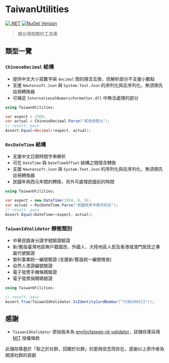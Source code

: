 # TaiwanUtilities
[![.NET](https://github.com/Orlys/TaiwanUtilities/actions/workflows/ci.yml/badge.svg)](https://github.com/Orlys/TaiwanUtilities/actions/workflows/ci.yml) [![NuGet Version](https://img.shields.io/nuget/v/TaiwanUtilities)](https://www.nuget.org/packages/TaiwanUtilities)


> 跟台灣相關的工具庫 

## 類型一覽

### `ChineseDecimal` 結構
- 提供中文大小寫數字與 ```decimal``` 間的隱含互換，但解析部分不支援小數點
- 支援 `Newtonsoft.Json` 與 `System.Text.Json` 的序列化與反序列化，無須預先註冊轉換器
- 可補足 ```InternationalNumericFormatter.dll``` 中無法處理的部分
```csharp
using TaiwanUtilities;

var expect = 2369;
var actual = ChineseDecimal.Parse("貳佰參陸九");
// result: pass
Assert.Equal<decimal>(expect, actual);
```

### `RocDateTime` 結構

- 支援中文日期時間字串解析
- 可在 `DateTime` 與 `DateTimeOffset` 結構之間隱含轉換
- 支援 `Newtonsoft.Json` 與 `System.Text.Json` 的序列化與反序列化，無須預先註冊轉換器
- 民國年與西元年間的轉換，另外可處理民國前的時間

```csharp
using TaiwanUtilities;

var expect = new DateTime(1934, 6, 9);
var actual = RocDateTime.Parse("民國貳參年陸月玖日");
// result: pass
Assert.Equal<DateTime>(expect, actual);
```

### `TaiwanIdValidator` 靜態類別
- 中華民國身分證字號驗證驗證
- 新/舊版臺灣地區無戶籍國民、外國人、大陸地區人民及香港或澳門居民之專屬代號驗證
- 營利事業統一編號驗證 (支援新/舊版統一編號檢查)
- 自然人憑證編號驗證
- 電子發票手機條碼驗證
- 電子發票捐贈碼驗證
```csharp
using TaiwanUtilities;

// result: pass
Assert.True(TaiwanIdValidator.IsIdentityCardNumber("Y190290172"));
```




## 感謝
- `TaiwanIdValidator` 原始版本為 [enylin/taiwan-id-validator](https://github.com/enylin/taiwan-id-validator)，該儲存庫採用 [MIT](https://github.com/enylin/taiwan-id-validator/blob/main/LICENSE) 授權條款  
<!--
- `ZipCode` 的點子來自 [recca0120/twzipcode](https://github.com/recca0120/twzipcode) 這個儲存庫，該儲存庫採用 [MIT](https://github.com/recca0120/twzipcode/blob/main/LICENSE) 授權條款  
-->


此儲存庫基於「取之於社群，回饋於社群」的愛與信念而存在，感謝以上原作者為開源社群的貢獻